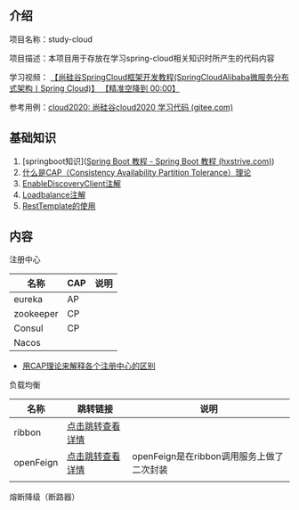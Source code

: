 ## 介绍

项目名称：study-cloud

项目描述：本项目用于存放在学习spring-cloud相关知识时所产生的代码内容

学习视频： [【尚硅谷SpringCloud框架开发教程(SpringCloudAlibaba微服务分布式架构丨Spring Cloud)】 【精准空降到 00:00】](https://www.bilibili.com/video/BV18E411x7eT/?p=43&share_source=copy_web&vd_source=f7206a6463b0c16ec377d8194e0db4c1&t=0)

参考用例：[cloud2020: 尚硅谷cloud2020 学习代码 (gitee.com)](https://gitee.com/lixiaogou/cloud2020)



## 基础知识

1. [springboot知识]([Spring Boot 教程 - Spring Boot 教程 (hxstrive.com)](https://www.hxstrive.com/subject/spring_boot/136.htm))
2. [什么是CAP（Consistency Availability Partition Tolerance）理论](https://juejin.cn/post/7168844208562765832)
3. [EnableDiscoveryClient注解](https://github.com/cn2770345524/study-cloud/blob/master/files/注解DiscoveryClient.md)
4. [Loadbalance注解](https://juejin.cn/post/7054916397893156894)
5. [RestTemplate的使用](https://github.com/cn2770345524/study-cloud/blob/master/files/RestTemplate工具类.md)



## 内容

注册中心

| 名称      | CAP  | 说明 |
| --------- | ---- | ---- |
| eureka    | AP   |      |
| zookeeper | CP   |      |
| Consul    | CP   |      |
| Nacos     |      |      |

- [用CAP理论来解释各个注册中心的区别](https://github.com/cn2770345524/study-cloud/blob/master/files/用CAP理论来解释各个注册中心的区别.md)



负载均衡

| 名称      | 跳转链接                                                     | 说明                                      |
| --------- | ------------------------------------------------------------ | ----------------------------------------- |
| ribbon    | [点击跳转查看详情](https://github.com/cn2770345524/study-cloud/blob/master/files/what%20is%20Ribbon.md) |                                           |
| openFeign | [点击跳转查看详情](https://github.com/cn2770345524/study-cloud/blob/master/files/openFeign.md) | openFeign是在ribbon调用服务上做了二次封装 |
|           |                                                              |                                           |



熔断降级（断路器）
